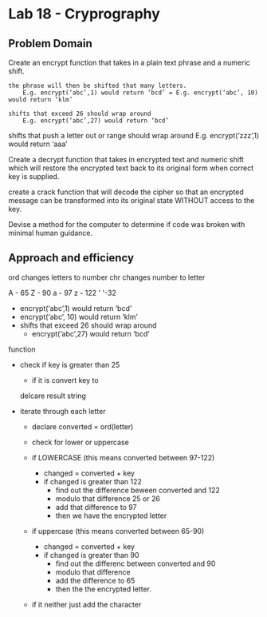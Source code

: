# Lab 18 - Cryprography

## Problem Domain

Create an encrypt function that takes in a plain text phrase and a numeric shift.

    the phrase will then be shifted that many letters.
        E.g. encrypt(‘abc’,1) would return ‘bcd’ = E.g. encrypt(‘abc’, 10) would return ‘klm’

    shifts that exceed 26 should wrap around
        E.g. encrypt(‘abc’,27) would return ‘bcd’

shifts that push a letter out or range should wrap around
    E.g. encrypt(‘zzz’,1) would return ‘aaa’

Create a decrypt function that takes in encrypted text and numeric shift which will restore the encrypted text back to its original form when correct key is supplied.

create a crack function that will decode the cipher so that an encrypted message can be transformed into its original state WITHOUT access to the key.

Devise a method for the computer to determine if code was broken with minimal human guidance.

## Approach and efficiency

ord changes letters to number
chr changes number to letter

A - 65
Z - 90
a - 97
z - 122
' '-32

- encrypt(‘abc’,1) would return ‘bcd’ 
- encrypt(‘abc’, 10) would return ‘klm’
- shifts that exceed 26 should wrap around
  - encrypt(‘abc’,27) would return ‘bcd’

function
- check if key is greater than 25
  - if it is convert key to

  delcare result string
- iterate through each letter


    - declare converted = ord(letter)
    - check for lower or uppercase
    - if LOWERCASE
      (this means converted between 97-122)
      - changed = converted + key
      - if changed is greater than 122
          - find out the difference beween converted and 122
          - modulo that difference 25 or 26
          - add that difference to 97
          - then we have the encrypted letter


    - if uppercase
      (this means converted between 65-90)
      - changed = converted + key
      - if changed is greater than 90
          - find out the differenc between converted and 90
          - modulo that difference
          - add the difference to 65
          - then the the encrypted letter. 

    - if it neither
      just add the character




